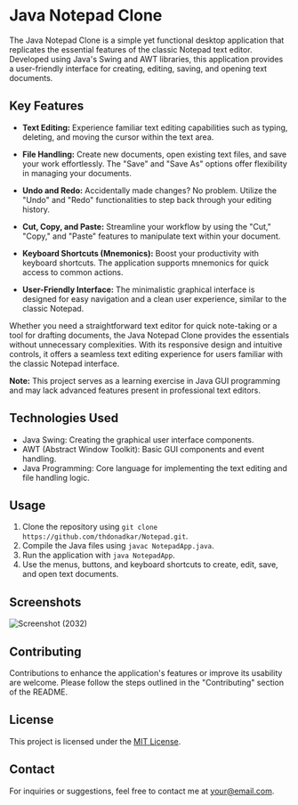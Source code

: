 # Java Notepad Clone

The Java Notepad Clone is a simple yet functional desktop application that replicates the essential features of the classic Notepad text editor. Developed using Java's Swing and AWT libraries, this application provides a user-friendly interface for creating, editing, saving, and opening text documents.

## Key Features

- **Text Editing:** Experience familiar text editing capabilities such as typing, deleting, and moving the cursor within the text area.

- **File Handling:** Create new documents, open existing text files, and save your work effortlessly. The "Save" and "Save As" options offer flexibility in managing your documents.

- **Undo and Redo:** Accidentally made changes? No problem. Utilize the "Undo" and "Redo" functionalities to step back through your editing history.

- **Cut, Copy, and Paste:** Streamline your workflow by using the "Cut," "Copy," and "Paste" features to manipulate text within your document.

- **Keyboard Shortcuts (Mnemonics):** Boost your productivity with keyboard shortcuts. The application supports mnemonics for quick access to common actions.

- **User-Friendly Interface:** The minimalistic graphical interface is designed for easy navigation and a clean user experience, similar to the classic Notepad.

Whether you need a straightforward text editor for quick note-taking or a tool for drafting documents, the Java Notepad Clone provides the essentials without unnecessary complexities. With its responsive design and intuitive controls, it offers a seamless text editing experience for users familiar with the classic Notepad interface.

**Note:** This project serves as a learning exercise in Java GUI programming and may lack advanced features present in professional text editors.

## Technologies Used

- Java Swing: Creating the graphical user interface components.
- AWT (Abstract Window Toolkit): Basic GUI components and event handling.
- Java Programming: Core language for implementing the text editing and file handling logic.

## Usage

1. Clone the repository using `git clone https://github.com/thdonadkar/Notepad.git`.
2. Compile the Java files using `javac NotepadApp.java`.
3. Run the application with `java NotepadApp`.
4. Use the menus, buttons, and keyboard shortcuts to create, edit, save, and open text documents.

## Screenshots
![Screenshot (2032)](https://github.com/thdonadkar/Notepad/assets/72977141/73f39d77-b28d-49cb-9a62-d43c3e648a17)


## Contributing

Contributions to enhance the application's features or improve its usability are welcome. Please follow the steps outlined in the "Contributing" section of the README.

## License

This project is licensed under the [MIT License](LICENSE).

## Contact

For inquiries or suggestions, feel free to contact me at your@email.com.
